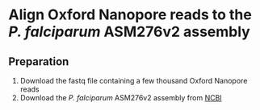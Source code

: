# Align Oxford Nanopore reads to the *P. falciparum* ASM276v2 assembly 

## Preparation
1. Download the fastq file containing a few thousand Oxford Nanopore reads
2. Download the *P. falciparum* ASM276v2 assembly from [NCBI](#https://www.ncbi.nlm.nih.gov/assembly/?term=txid36329[Organism:noexp)

